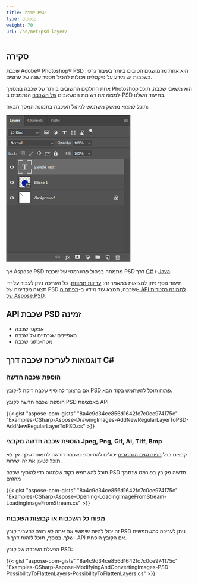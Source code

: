 ```yaml
---
title: שכבת PSD
type: מסמכים
weight: 70
url: /he/net/psd-layer/
---
```


## **סקירה**
שכבת Adobe® Photoshop® PSD היא אחת מהמושגים הטובים ביותר בעיבוד גרפי. בשכבות יש מידע על פיקסלים ויכולות להכיל מספר שונה של ערוצים.

אחת החלקים החשובים ביותר של שכבה במסמך Photoshop הוא משאבי שכבה. תוכל למצוא את רשימת המשאבים [של השכבה](/he/psd/net/list-of-psd-layer-resources/) הנתמכים ב-PSD בתיעוד השלנו.

תוכל למצוא ממשק משתמש לניהול השכבה בתמונת המסך הבאה:

![todo:image_alt_text](psd-layer_1.png)

אך Aspose.PSD מתמחה בניהול פרוגרמטי של שכבת PSD דרך [C#](/he/psd/net/home/) ו-[Java](https://docs.aspose.com/display/psdjava/Aspose.PSD+for+Java+Home).

תיעוד נוסף ניתן למציאות במאמר זה: [עריכת תמונות](/he/psd/net/manipulating-images-html/). כל העריכה ניתן לעבור על ידי תצוגה מקדימה של PSD ושכבה, תמצא עוד מידע ב-[מפתח ה- API לתמונה רסטרית של Aspose.PSD](https://reference.aspose.com/psd/net/aspose.psd/rasterimage).

## **API שכבת PSD זמינה**
- אפקטי שכבה
- מאפיינים שגרתיים של שכבה
- מטה-נתוני שכבה

## **דוגמאות לעריכת שכבה דרך C#**
### **הוספת שכבה חדשה**
אם ברצונך להוסיף שכבה ריקה ל-[קובץ PSD פתוח](/he/psd/net/psd-file/) תוכל להשתמש בקוד הבא.

הוספת שכבה חדשה לקובץ PSD באמצעות API

{{< gist "aspose-com-gists" "8a4c9d34ce856d1642fc7c0ce974175c" "Examples-CSharp-Aspose-DrawingImages-AddNewRegularLayerToPSD-AddNewRegularLayerToPSD.cs" >}}
### **הוספת שכבה חדשה מקבצי Jpeg, Png, Gif, Ai, Tiff, Bmp**
קבצים בכל [הפורמטים הנתמכים](/he/psd/net/supported-file-formats/) יכולים להתווספ כשכבה חדשה לתמונה שלך. אך לא תוכל לטעון את זה ישירות.

תוכל להשתמש בקוד שלמטה כדי להוסיף שכבה PSD חדשה מקובץ בפורמט שנתמך מהזרם

{{< gist "aspose-com-gists" "8a4c9d34ce856d1642fc7c0ce974175c" "Examples-CSharp-Aspose-Opening-LoadingImageFromStream-LoadingImageFromStream.cs" >}}
### **מפוח כל השכבות או קבוצות השכבות**
זה יכול להיות שימושי אם אתה לא רוצה להעביר קובץ PSD ניתן לעריכה למשתמשים שלך. בנוסף, תוכל לזהות דרך ה- API אם הקובץ הופחת.

הפעלת השכבה של קובץ PSD:

{{< gist "aspose-com-gists" "8a4c9d34ce856d1642fc7c0ce974175c" "Examples-CSharp-Aspose-ModifyingAndConvertingImages-PSD-PossibilityToFlattenLayers-PossibilityToFlattenLayers.cs" >}}

